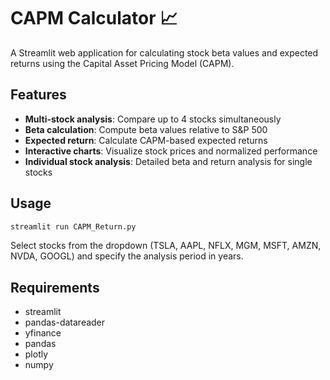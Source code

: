 # CAPM Calculator 📈

A Streamlit web application for calculating stock beta values and expected returns using the Capital Asset Pricing Model (CAPM).

## Features

- **Multi-stock analysis**: Compare up to 4 stocks simultaneously
- **Beta calculation**: Compute beta values relative to S&P 500
- **Expected return**: Calculate CAPM-based expected returns
- **Interactive charts**: Visualize stock prices and normalized performance
- **Individual stock analysis**: Detailed beta and return analysis for single stocks

## Usage

```bash
streamlit run CAPM_Return.py
```

Select stocks from the dropdown (TSLA, AAPL, NFLX, MGM, MSFT, AMZN, NVDA, GOOGL) and specify the analysis period in years.

## Requirements

- streamlit
- pandas-datareader
- yfinance
- pandas
- plotly
- numpy
